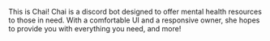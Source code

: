This is Chai! Chai is a discord bot designed to offer mental health resources to those in need. With a comfortable UI and a responsive owner, she hopes to 
provide you with everything you need, and more!
